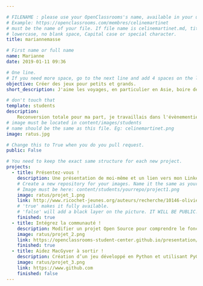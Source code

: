 ```yaml
---

# FILENAME : please use your OpenClassrooms's name, available in your url.
# Example: https://openclassrooms.com/membres/celinemartinet
# must be the name of your file. If file name is celinemartinet.md, title is celinemartinet.
# lowercase, no blank space, Capital case or special character.
title: mariannemasse

# First name or full name
name: Marianne
date: 2019-01-11 09:36

# One line.
# If you need more space, go to the next line and add 4 spaces on the left, as in 'description'.
objective: Créer des jeux pour petits et grands.
short_description: J'aime les voyages, en particulier en Asie, boire des "Fresh coconut on the beach", rire, chanter et     danser.

# don't touch that
template: students
description:
    Reconversion totale pour ma part, je travaillais dans l'évènementiel privé, c'était très intéressant et excitant mais         incompatible avec ma vie de famille aujourd'hui. J'ai du me poser les bonnes questions afin de savoir quel serait mon         parcours. J'ai choisi le parcours de Développeur d'application iOS, car ma passion est de jouer et de créer des jeux           pour les enfants, (et pourquoi pas les grands).
# image must be located in content/images/students
# name should be the same as this file. Eg: celinemartinet.png
image: ratus.jpg

# Change this to True when you do you pull request.
public: False

# You need to keep the exact same structure for each new project.
projects:
  - title: Présentez-vous !
    description: Une présentation de moi-même et un lien vers mon LinkedIn.
    # Create a new repository for your images. Name it the same as your nickname and profile picture.
    # Image must be here: content/students/yourrepo/project1.png
    image: ratus/projet_1.png
    link: http://www.ricochet-jeunes.org/auteurs/recherche/10146-olivier-vogel
    # 'true' makes it fully available.
    # 'false' will add a black layer on the picture. IT WILL BE PUBLIC!
    finished: true
  - title: Intégrez la communauté !
    description: Modifier un projet Open Source pour comprendre le fonctionnement de Git, de Github et des pull requests. 
    image: ratus/projet_2.png
    link: https://openclassrooms-student-center.github.io/presentation/students/ratus.html
    finished: true
  - title: Aidez MacGyver à sortir !
    description: Création d’un jeu développé en Python et utilisant PyGame.
    image: ratus/projet_3.png
    link: https://www.github.com
    finished: false
---
```

